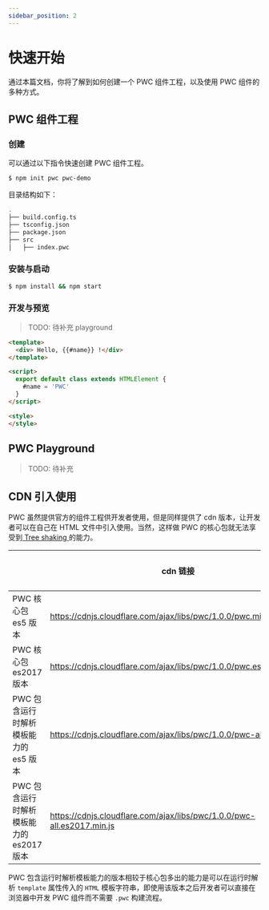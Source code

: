 ```yaml
---
sidebar_position: 2
---
```


# 快速开始

通过本篇文档，你将了解到如何创建一个 PWC 组件工程，以及使用 PWC 组件的多种方式。

## PWC 组件工程

### 创建

可以通过以下指令快速创建 PWC 组件工程。

```bash
$ npm init pwc pwc-demo
```

目录结构如下：

```bash
.
├── build.config.ts
├── tsconfig.json
├── package.json
├── src
│   ├── index.pwc
```

### 安装与启动

```bash
$ npm install && npm start
```

### 开发与预览

> TODO: 待补充 playground

```html title="./src/index.pwc"
<template>
  <div> Hello, {{#name}} !</div>
</template>

<script>
  export default class extends HTMLElement {
    #name = 'PWC'
  }
</script>

<style>
</style>
```

## PWC Playground
> TODO: 待补充


## CDN 引入使用

PWC 虽然提供官方的组件工程供开发者使用，但是同样提供了 cdn 版本，让开发者可以在自己在 HTML 文件中引入使用。当然，这样做 PWC 的核心包就无法享受到[ Tree shaking ](https://en.wikipedia.org/wiki/Tree_shaking)的能力。

|                                          | cdn 链接                                                     | 包体积 （gzip 后）                 |
| ---------------------------------------- | ------------------------------------------------------------ | ---------------------- |
| PWC 核心包 es5 版本                      | https://cdnjs.cloudflare.com/ajax/libs/pwc/1.0.0/pwc.min.js  |  |
| PWC 核心包 es2017 版本                   | https://cdnjs.cloudflare.com/ajax/libs/pwc/1.0.0/pwc.es2017.min.js |  |
| PWC 包含运行时解析模板能力的 es5 版本    | https://cdnjs.cloudflare.com/ajax/libs/pwc/1.0.0/pwc-all.min.js |  |
| PWC 包含运行时解析模板能力的 es2017 版本 | https://cdnjs.cloudflare.com/ajax/libs/pwc/1.0.0/pwc-all.es2017.min.js |  |


PWC 包含运行时解析模板能力的版本相较于核心包多出的能力是可以在运行时解析 `template` 属性传入的 `HTML` 模板字符串，即使用该版本之后开发者可以直接在浏览器中开发 PWC 组件而不需要 `.pwc` 构建流程。


